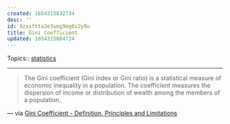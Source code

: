 ```yaml
---
created: 1654315832734
desc: ''
id: 9zxsftta3e3umg9mg0z2y9u
title: Gini Coefficient
updated: 1654315884724
---
```

   
Topics::  [statistics](../topics/statistics.md)   
   
   
---   
   
> The Gini coefficient (Gini index or Gini ratio) is a statistical measure of economic inequality in a population. The coefficient measures the dispersion of income or distribution of wealth among the members of a population.   
   
— via [Gini Coefficient - Definition, Principles and Limitations](https://corporatefinanceinstitute.com/resources/knowledge/economics/gini-coefficient/)